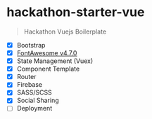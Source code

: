 # hackathon-starter-vue

> Hackathon Vuejs Boilerplate

- [x] Bootstrap
- [x] [FontAwesome v4.7.0](https://fontawesome.com/v4.7.0/icons/)
- [x] State Management (Vuex)
- [x] Component Template
- [x] Router
- [x] Firebase
- [x] SASS/SCSS
- [x] Social Sharing
- [ ] Deployment
